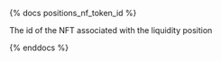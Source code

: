 {% docs positions_nf_token_id %}

The id of the NFT associated with the liquidity position

{% enddocs %}